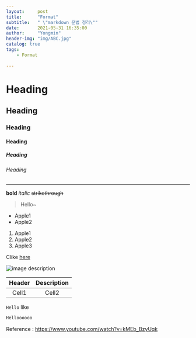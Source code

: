 ```yaml
---
layout:     post
title:      "Format"
subtitle:   " \"markdown 문법 정리\""
date:       2021-05-31 16:35:00
author:     "Yongmin"
header-img: "img/ABC.jpg"
catalog: true
tags:
    - Format
  
---
```


<!--Heading-->
# Heading

## Heading

### Heading

#### Heading

##### Heading

###### Heading

<!--Line-->
___

<!--Text attributes-->
**bold**
*italic*
~~strikethrough~~

<!--Quote-->
> Hello~

<!--Bullet list-->
* Apple1
* Apple2

<!--Numbered list-->
1. Apple1
2. Apple2
3. Apple3

<!--Link-->
Clike [here](https://scatdelight.github.io/)

<!--Image-->
![image description](https://scatdelight.github.io/img/JJangu.jpg)

<!--Table-->

|Header|Description|
|:--:|:--:|
|Cell1|Cell2|

<!--Code-->
`Hello` like

```C++
Helloooooo
```

Reference : https://www.youtube.com/watch?v=kMEb_BzyUqk


